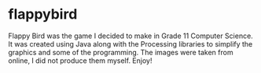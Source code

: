 # flappybird
Flappy Bird was the game I decided to make in Grade 11 Computer Science. 
It was created using Java along with the Processing libraries to simplify the graphics and some of the programming.
The images were taken from online, I did not produce them myself.
Enjoy!
